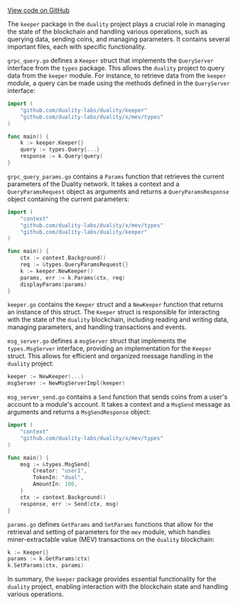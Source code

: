 [View code on GitHub](https://github.com/duality-labs/duality/utodoc/docs/json/x/mev/keeper)

The `keeper` package in the `duality` project plays a crucial role in managing the state of the blockchain and handling various operations, such as querying data, sending coins, and managing parameters. It contains several important files, each with specific functionality.

`grpc_query.go` defines a `Keeper` struct that implements the `QueryServer` interface from the `types` package. This allows the `duality` project to query data from the `keeper` module. For instance, to retrieve data from the `keeper` module, a query can be made using the methods defined in the `QueryServer` interface:

```go
import (
    "github.com/duality-labs/duality/keeper"
    "github.com/duality-labs/duality/x/mev/types"
)

func main() {
    k := keeper.Keeper{}
    query := types.Query{...}
    response := k.Query(query)
}
```

`grpc_query_params.go` contains a `Params` function that retrieves the current parameters of the Duality network. It takes a context and a `QueryParamsRequest` object as arguments and returns a `QueryParamsResponse` object containing the current parameters:

```go
import (
    "context"
    "github.com/duality-labs/duality/x/mev/types"
    "github.com/duality-labs/duality/keeper"
)

func main() {
    ctx := context.Background()
    req := &types.QueryParamsRequest{}
    k := keeper.NewKeeper()
    params, err := k.Params(ctx, req)
    displayParams(params)
}
```

`keeper.go` contains the `Keeper` struct and a `NewKeeper` function that returns an instance of this struct. The `Keeper` struct is responsible for interacting with the state of the `duality` blockchain, including reading and writing data, managing parameters, and handling transactions and events.

`msg_server.go` defines a `msgServer` struct that implements the `types.MsgServer` interface, providing an implementation for the `Keeper` struct. This allows for efficient and organized message handling in the `duality` project:

```go
keeper := NewKeeper(...)
msgServer := NewMsgServerImpl(keeper)
```

`msg_server_send.go` contains a `Send` function that sends coins from a user's account to a module's account. It takes a context and a `MsgSend` message as arguments and returns a `MsgSendResponse` object:

```go
import (
    "context"
    "github.com/duality-labs/duality/x/mev/types"
)

func main() {
    msg := &types.MsgSend{
        Creator: "user1",
        TokenIn: "dual",
        AmountIn: 100,
    }
    ctx := context.Background()
    response, err := Send(ctx, msg)
}
```

`params.go` defines `GetParams` and `SetParams` functions that allow for the retrieval and setting of parameters for the `mev` module, which handles miner-extractable value (MEV) transactions on the `duality` blockchain:

```go
k := Keeper{}
params := k.GetParams(ctx)
k.SetParams(ctx, params)
```

In summary, the `keeper` package provides essential functionality for the `duality` project, enabling interaction with the blockchain state and handling various operations.
